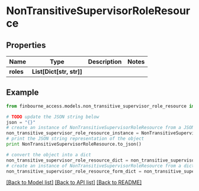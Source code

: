 # NonTransitiveSupervisorRoleResource


## Properties
Name | Type | Description | Notes
------------ | ------------- | ------------- | -------------
**roles** | **List[Dict[str, str]]** |  | 

## Example

```python
from finbourne_access.models.non_transitive_supervisor_role_resource import NonTransitiveSupervisorRoleResource

# TODO update the JSON string below
json = "{}"
# create an instance of NonTransitiveSupervisorRoleResource from a JSON string
non_transitive_supervisor_role_resource_instance = NonTransitiveSupervisorRoleResource.from_json(json)
# print the JSON string representation of the object
print NonTransitiveSupervisorRoleResource.to_json()

# convert the object into a dict
non_transitive_supervisor_role_resource_dict = non_transitive_supervisor_role_resource_instance.to_dict()
# create an instance of NonTransitiveSupervisorRoleResource from a dict
non_transitive_supervisor_role_resource_form_dict = non_transitive_supervisor_role_resource.from_dict(non_transitive_supervisor_role_resource_dict)
```
[[Back to Model list]](../README.md#documentation-for-models) [[Back to API list]](../README.md#documentation-for-api-endpoints) [[Back to README]](../README.md)


